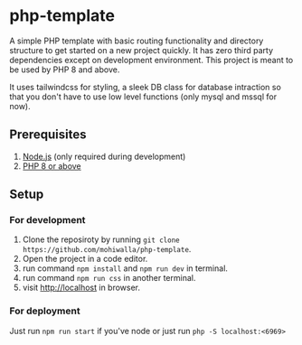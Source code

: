 # php-template

A simple PHP template with basic routing functionality and directory structure to get started on a new project quickly. It has zero third party dependencies except on development environment. This project is meant to be used by PHP 8 and above.

It uses tailwindcss for styling, a sleek DB class for database intraction so that you don't have to use low level functions (only mysql and mssql for now).

## Prerequisites

1. [Node.js](https://nodejs.org/) (only required during development)
2. [PHP 8 or above](https://www.php.net/)

## Setup

### For development

1. Clone the reposiroty by running `git clone https://github.com/mohiwalla/php-template`.
2. Open the project in a code editor.
3. run command `npm install` and `npm run dev` in terminal.
4. run command `npm run css` in another terminal.
5. visit [http://localhost](http://localhost) in browser.

### For deployment

Just run `npm run start` if you've node or just run `php -S localhost:<6969>`
